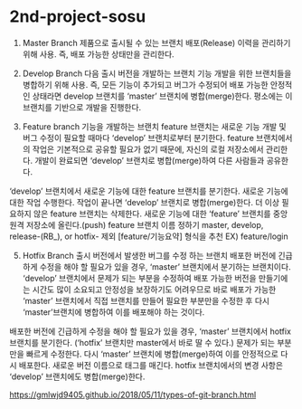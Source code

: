 # 2nd-project-sosu


1. Master Branch
제품으로 출시될 수 있는 브랜치
배포(Release) 이력을 관리하기 위해 사용. 즉, 배포 가능한 상태만을 관리한다.

2. Develop Branch
다음 출시 버전을 개발하는 브랜치
기능 개발을 위한 브랜치들을 병합하기 위해 사용. 즉, 모든 기능이 추가되고 버그가 수정되어 배포 가능한 안정적인 상태라면 develop 브랜치를 ‘master’ 브랜치에 병합(merge)한다.
평소에는 이 브랜치를 기반으로 개발을 진행한다.


3. Feature branch
기능을 개발하는 브랜치
feature 브랜치는 새로운 기능 개발 및 버그 수정이 필요할 때마다 ‘develop’ 브랜치로부터 분기한다. feature 브랜치에서의 작업은 기본적으로 공유할 필요가 없기 때문에, 자신의 로컬 저장소에서 관리한다.
개발이 완료되면 ‘develop’ 브랜치로 병합(merge)하여 다른 사람들과 공유한다.

‘develop’ 브랜치에서 새로운 기능에 대한 feature 브랜치를 분기한다.
새로운 기능에 대한 작업 수행한다.
작업이 끝나면 ‘develop’ 브랜치로 병합(merge)한다.
더 이상 필요하지 않은 feature 브랜치는 삭제한다.
새로운 기능에 대한 ‘feature’ 브랜치를 중앙 원격 저장소에 올린다.(push)
feature 브랜치 이름 정하기
master, develop, release-(RB_), or hotfix- 제외
[feature/기능요약] 형식을 추천 EX) feature/login


5. Hotfix Branch
출시 버전에서 발생한 버그를 수정 하는 브랜치
배포한 버전에 긴급하게 수정을 해야 할 필요가 있을 경우, ‘master’ 브랜치에서 분기하는 브랜치이다. ‘develop’ 브랜치에서 문제가 되는 부분을 수정하여 배포 가능한 버전을 만들기에는 시간도 많이 소요되고 안정성을 보장하기도 어려우므로 바로 배포가 가능한 ‘master’ 브랜치에서 직접 브랜치를 만들어 필요한 부분만을 수정한 후 다시 ‘master’브랜치에 병합하여 이를 배포해야 하는 것이다.

배포한 버전에 긴급하게 수정을 해야 할 필요가 있을 경우,
‘master’ 브랜치에서 hotfix 브랜치를 분기한다. (‘hotfix’ 브랜치만 master에서 바로 딸 수 있다.)
문제가 되는 부분만을 빠르게 수정한다.
다시 ‘master’ 브랜치에 병합(merge)하여 이를 안정적으로 다시 배포한다.
새로운 버전 이름으로 태그를 매긴다.
hotfix 브랜치에서의 변경 사항은 ‘develop’ 브랜치에도 병합(merge)한다.



https://gmlwjd9405.github.io/2018/05/11/types-of-git-branch.html
